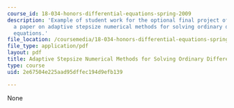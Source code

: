 ```yaml
---
course_id: 18-034-honors-differential-equations-spring-2009
description: 'Example of student work for the optional final project of the course:
  a paper on adaptive stepsize numerical methods for solving ordinary differential
  equations.'
file_location: /coursemedia/18-034-honors-differential-equations-spring-2009/2e67504e225aad95dffec194d9efb139_MIT18_034s09_proj01_euler.pdf
file_type: application/pdf
layout: pdf
title: Adaptive Stepsize Numerical Methods for Solving Ordinary Differential Equations
type: course
uid: 2e67504e225aad95dffec194d9efb139

---
```

None